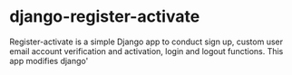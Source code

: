 # django-register-activate
Register-activate is a simple Django app to conduct sign up, custom user email  account verification and activation, login and logout functions. This app modifies django'
